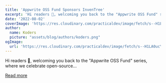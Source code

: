 ```yaml
---
title: 'Appwrite OSS Fund Sponsors InvenTree'
excerpt: 'Hi readers 👋, welcoming you back to the "Appwrite OSS Fund" series, where we celebrate open-source...'
date: '2022-08-02'
coverImage: 'https://res.cloudinary.com/practicaldev/image/fetch/s--H1LA0ucY--/c_imagga_scale,f_auto,fl_progressive,h_420,q_auto,w_1000/https://dev-to-uploads.s3.amazonaws.com/uploads/articles/idlgygx04jnyjubqgips.png'
author:
  name: Koders
  picture: "assets/blog/authors/koders.png"
ogImage:
  url: 'https://res.cloudinary.com/practicaldev/image/fetch/s--H1LA0ucY--/c_imagga_scale,f_auto,fl_progressive,h_420,q_auto,w_1000/https://dev-to-uploads.s3.amazonaws.com/uploads/articles/idlgygx04jnyjubqgips.png'
---
```


Hi readers 👋, welcoming you back to the "Appwrite OSS Fund" series, where we celebrate open-source...

[Read more](https://dev.to/appwrite/appwrite-oss-fund-sponsors-inventree-36go)
